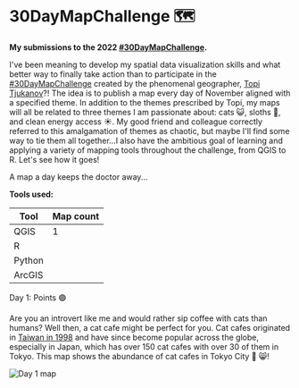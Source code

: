 # 30DayMapChallenge :world_map:

**My submissions to the 2022 [#30DayMapChallenge](https://www.achim-tack.org/30daymapchallenge).**

I've been meaning to develop my spatial data visualization skills and what better way to finally take action than to participate in the [#30DayMapChallenge](https://www.achim-tack.org/30daymapchallenge) created by the phenomenal geographer, [Topi Tjukanov](https://tjukanov.org/)?! The idea is to publish a map every day of November aligned with a specified theme. In addition to the themes prescribed by Topi, my maps will all be related to three themes I am passionate about: cats :smiley_cat:, sloths :sloth:, and clean energy access :sunny:. My good friend and colleague correctly referred to this amalgamation of themes as chaotic, but maybe I'll find some way to tie them all together...I also have the ambitious goal of learning and applying a variety of mapping tools throughout the challenge, from QGIS to R. Let's see how it goes!

A map a day keeps the doctor away...

**Tools used:**

| Tool  | Map count| 
| ------|----------| 
| QGIS  |   1      | 
| R     |          | 
| Python|          | 
| ArcGIS|          | 

Day 1: Points :purple_circle:

Are you an introvert like me and would rather sip coffee with cats than humans? Well then, a cat cafe might be perfect for you. Cat cafes originated in [Taiwan in 1998](https://www.smithsonianmag.com/travel/paying-purrs-japans-cat-cafes-180949536/) and have since become popular across the globe, especially in Japan, which has over 150 cat cafes with over 30 of them in Tokyo. This map shows the abundance of cat cafes in Tokyo City :tokyo_tower: :smile_cat:! 

![Day 1 map](https://user-images.githubusercontent.com/92735518/197366149-455896d2-9d7f-425c-b0bf-2749684b7d83.jpeg)
